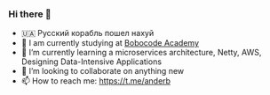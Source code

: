 ### Hi there 👋

- 🇺🇦 Русский корабль пошел нахуй
- 🔭 I am currently studying at [Bobocode Academy](https://www.academy.bobocode.com/course/ultimate-enterprise-java)
- 🌱 I’m currently learning a microservices architecture, Netty, AWS, Designing Data-Intensive Applications
- 👯 I’m looking to collaborate on anything new
- 📫 How to reach me: https://t.me/anderb
